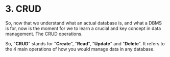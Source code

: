 # 3. CRUD
So, now that we understand what an actual database is, and what a DBMS is for, now is the moment for we to learn a crucial and key concept in data management. The CRUD operations.

So, "**CRUD**" stands for "**Create**", "**Read**", "**Update**" and "**Delete**". It refers to the 4 main operations of how you would manage data in any database.